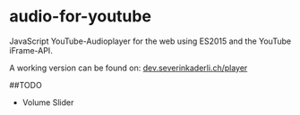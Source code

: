 # audio-for-youtube
JavaScript YouTube-Audioplayer for the web using ES2015 and the YouTube iFrame-API.

A working version can be found on: 
[dev.severinkaderli.ch/player](https://dev.severinkaderli.ch/player)

##TODO
* Volume Slider
